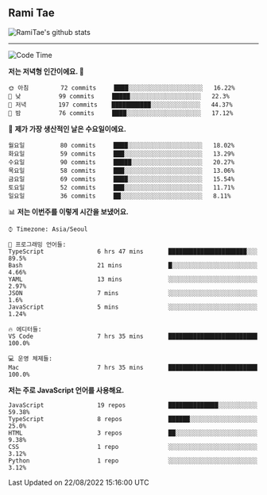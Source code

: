 ## Rami Tae

![RamiTae's github stats](https://github-readme-stats.vercel.app/api?username=RamiTae&show_icons=true&theme=tokyonight)

---
<!--START_SECTION:waka-->
![Code Time](http://img.shields.io/badge/Code%20Time-335%20hrs%2014%20mins-blue)

**저는 저녁형 인간이에요. 🦉** 

```text
🌞 아침         72 commits     ████░░░░░░░░░░░░░░░░░░░░░   16.22% 
🌆 낮　         99 commits     █████░░░░░░░░░░░░░░░░░░░░   22.3% 
🌃 저녁         197 commits    ███████████░░░░░░░░░░░░░░   44.37% 
🌙 밤　         76 commits     ████░░░░░░░░░░░░░░░░░░░░░   17.12%

```
📅 **제가 가장 생산적인 날은 수요일이에요.** 

```text
월요일          80 commits     ████░░░░░░░░░░░░░░░░░░░░░   18.02% 
화요일          59 commits     ███░░░░░░░░░░░░░░░░░░░░░░   13.29% 
수요일          90 commits     █████░░░░░░░░░░░░░░░░░░░░   20.27% 
목요일          58 commits     ███░░░░░░░░░░░░░░░░░░░░░░   13.06% 
금요일          69 commits     ████░░░░░░░░░░░░░░░░░░░░░   15.54% 
토요일          52 commits     ███░░░░░░░░░░░░░░░░░░░░░░   11.71% 
일요일          36 commits     ██░░░░░░░░░░░░░░░░░░░░░░░   8.11%

```


📊 **저는 이번주를 이렇게 시간을 보냈어요.** 

```text
⌚︎ Timezone: Asia/Seoul

💬 프로그래밍 언어들: 
TypeScript               6 hrs 47 mins       ██████████████████████░░░   89.5% 
Bash                     21 mins             █░░░░░░░░░░░░░░░░░░░░░░░░   4.66% 
YAML                     13 mins             ░░░░░░░░░░░░░░░░░░░░░░░░░   2.97% 
JSON                     7 mins              ░░░░░░░░░░░░░░░░░░░░░░░░░   1.6% 
JavaScript               5 mins              ░░░░░░░░░░░░░░░░░░░░░░░░░   1.24%

🔥 에디터들: 
VS Code                  7 hrs 35 mins       █████████████████████████   100.0%

💻 운영 체제들: 
Mac                      7 hrs 35 mins       █████████████████████████   100.0%

```

**저는 주로 JavaScript 언어를 사용해요.** 

```text
JavaScript               19 repos            ██████████████░░░░░░░░░░░   59.38% 
TypeScript               8 repos             ██████░░░░░░░░░░░░░░░░░░░   25.0% 
HTML                     3 repos             ██░░░░░░░░░░░░░░░░░░░░░░░   9.38% 
CSS                      1 repo              ░░░░░░░░░░░░░░░░░░░░░░░░░   3.12% 
Python                   1 repo              ░░░░░░░░░░░░░░░░░░░░░░░░░   3.12%

```



 Last Updated on 22/08/2022 15:16:00 UTC
<!--END_SECTION:waka-->

